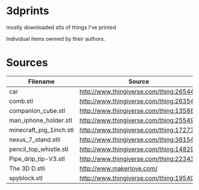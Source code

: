 3dprints
========

mostly downloaded stls of things I've printed

Individual items owmed by their authors.


Sources
=======

Filename                 | Source
------------------------ | -------------
car                      | http://www.thingiverse.com/thing:26544
comb.stl                 | http://www.thingiverse.com/thing:263547
companion_cube.stl       | http://www.thingiverse.com/thing:13588
man_iphone_holder.stl    |  http://www.thingiverse.com/thing:255493
minecraft_pig_1inch.stl  | http://www.thingiverse.com/thing:172731
nexus_7_stand.stli       | http://www.thingiverse.com/thing:36154
pencil_top_whistle.stl   | http://www.thingiverse.com/thing:148291
Pipe_drip_tip-V3.stl     | http://www.thingiverse.com/thing:223430
The 3D D.stli            | http://www.makerlove.com/
spyblock.stl             | http://www.thingiverse.com/thing:195405


